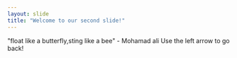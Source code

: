 ```yaml
---
layout: slide
title: "Welcome to our second slide!"
---
```

"float like a butterfly,sting like a bee" - Mohamad ali
Use the left arrow to go back!
